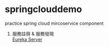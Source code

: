 # springclouddemo

practice spring cloud mircoservice component

1. 服務註冊 & 服務發現 <br>
   [Eureka Server](https://github.com/oscar51011/springclouddemo/tree/master/eureka-server) <br>



